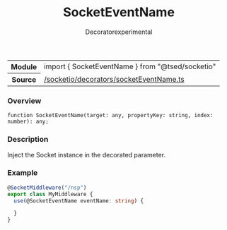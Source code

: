 
<header class="symbol-info-header"><h1 id="socketeventname">SocketEventName</h1><label class="symbol-info-type-label decorator">Decorator</label><label class="api-type-label experimental" title="experimental">experimental</label></header>
<!-- summary -->
<section class="symbol-info"><table class="is-full-width"><tbody><tr><th>Module</th><td><div class="lang-typescript"><span class="token keyword">import</span> { SocketEventName }&nbsp;<span class="token keyword">from</span>&nbsp;<span class="token string">"@tsed/socketio"</span></div></td></tr><tr><th>Source</th><td><a href="https://github.com/Romakita/ts-express-decorators/blob/v4.14.2/src//socketio/decorators/socketEventName.ts#L0-L0">/socketio/decorators/socketEventName.ts</a></td></tr></tbody></table></section>
<!-- overview -->


### Overview


<pre><code class="typescript-lang ">function <span class="token function">SocketEventName</span><span class="token punctuation">(</span>target<span class="token punctuation">:</span> <span class="token keyword">any</span><span class="token punctuation">,</span> propertyKey<span class="token punctuation">:</span> <span class="token keyword">string</span><span class="token punctuation">,</span> index<span class="token punctuation">:</span> <span class="token keyword">number</span><span class="token punctuation">)</span><span class="token punctuation">:</span> <span class="token keyword">any</span><span class="token punctuation">;</span></code></pre>


<!-- Parameters -->

<!-- Description -->


### Description

Inject the Socket instance in the decorated parameter.

### Example

```typescript
@SocketMiddleware("/nsp")
export class MyMiddleware {
  use(@SocketEventName eventName: string) {

  }
}
```

<!-- Members -->

